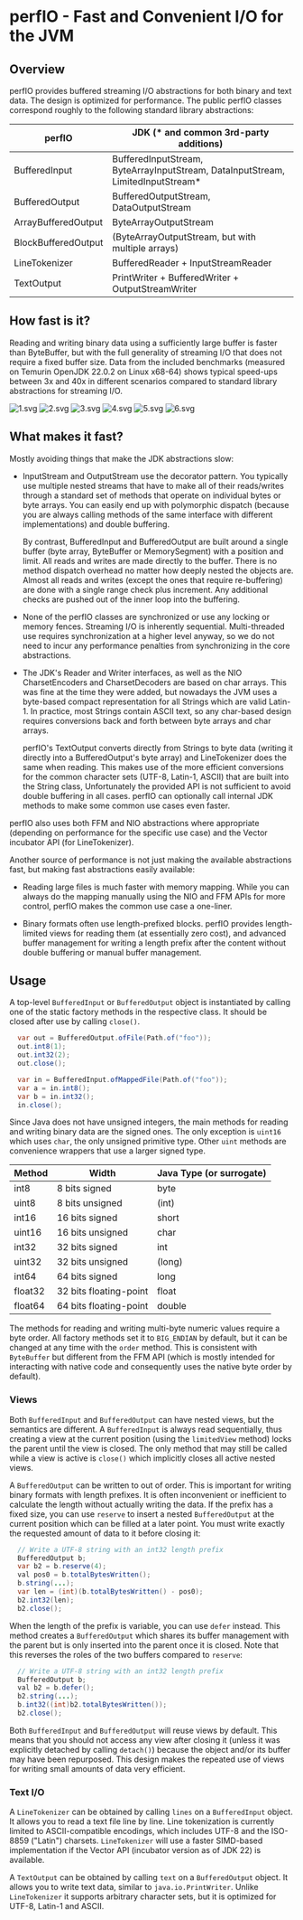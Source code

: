 # perfIO - Fast and Convenient I/O for the JVM

## Overview

perfIO provides buffered streaming I/O abstractions for both binary and text data. The design is optimized for performance. The public perfIO classes correspond roughly to the following standard library abstractions:

| perfIO              | JDK (* and common 3rd-party additions)                                          |
|---------------------|---------------------------------------------------------------------------------|
| BufferedInput       | BufferedInputStream, ByteArrayInputStream, DataInputStream, LimitedInputStream* |
| BufferedOutput      | BufferedOutputStream, DataOutputStream                                          |
| ArrayBufferedOutput | ByteArrayOutputStream                                                           |
| BlockBufferedOutput | (ByteArrayOutputStream, but with multiple arrays)                               |
| LineTokenizer       | BufferedReader + InputStreamReader                                              |
| TextOutput          | PrintWriter + BufferedWriter + OutputStreamWriter                               |

## How fast is it?

Reading and writing binary data using a sufficiently large buffer is faster than ByteBuffer, but with the full generality of streaming I/O that does not require a fixed buffer size. Data from the included benchmarks (measured on Temurin OpenJDK 22.0.2 on Linux x68-64) shows typical speed-ups between 3x and 40x in different scenarios compared to standard library abstractions for streaming I/O.

![1.svg](docs/1.svg)
![2.svg](docs/2.svg)
![3.svg](docs/3.svg)
![4.svg](docs/4.svg)
![5.svg](docs/5.svg)
![6.svg](docs/6.svg)

## What makes it fast?

Mostly avoiding things that make the JDK abstractions slow:

- InputStream and OutputStream use the decorator pattern. You typically use multiple nested streams that have to make all of their reads/writes through a standard set of methods that operate on individual bytes or byte arrays. You can easily end up with polymorphic dispatch (because you are always calling methods of the same interface with different implementations) and double buffering.

  By contrast, BufferedInput and BufferedOutput are built around a single buffer (byte array, ByteBuffer or MemorySegment) with a position and limit. All reads and writes are made directly to the buffer. There is no method dispatch overhead no matter how deeply nested the objects are. Almost all reads and writes (except the ones that require re-buffering) are done with a single range check plus increment. Any additional checks are pushed out of the inner loop into the buffering.

- None of the perfIO classes are synchronized or use any locking or memory fences. Streaming I/O is inherently sequential. Multi-threaded use requires synchronization at a higher level anyway, so we do not need to incur any performance penalties from synchronizing in the core abstractions.

- The JDK's Reader and Writer interfaces, as well as the NIO CharsetEncoders and CharsetDecoders are based on char arrays. This was fine at the time they were added, but nowadays the JVM uses a byte-based compact representation for all Strings which are valid Latin-1. In practice, most Strings contain ASCII text, so any char-based design requires conversions back and forth between byte arrays and char arrays.

  perfIO's TextOutput converts directly from Strings to byte data (writing it directly into a BufferedOutput's byte array) and LineTokenizer does the same when reading. This makes use of the more efficient conversions for the common character sets (UTF-8, Latin-1, ASCII) that are built into the String class, Unfortunately the provided API is not sufficient to avoid double buffering in all cases. perfIO can optionally call internal JDK methods to make some common use cases even faster. 

perfIO also uses both FFM and NIO abstractions where appropriate (depending on performance for the specific use case) and the Vector incubator API (for LineTokenizer).

Another source of performance is not just making the available abstractions fast, but making fast abstractions easily available:

- Reading large files is much faster with memory mapping. While you can always do the mapping manually using the NIO and FFM APIs for more control, perfIO makes the common use case a one-liner.

- Binary formats often use length-prefixed blocks. perfIO provides length-limited views for reading them (at essentially zero cost), and advanced buffer management for writing a length prefix after the content without double buffering or manual buffer management.

## Usage

A top-level `BufferedInput` or `BufferedOutput` object is instantiated by calling one of the static factory methods in the respective class. It should be closed after use by calling `close()`.

```java
  var out = BufferedOutput.ofFile(Path.of("foo"));
  out.int8(1);
  out.int32(2);
  out.close();

  var in = BufferedInput.ofMappedFile(Path.of("foo"));
  var a = in.int8();
  var b = in.int32();
  in.close();
```

Since Java does not have unsigned integers, the main methods for reading and writing binary data are the signed ones. The only exception is `uint16` which uses `char`, the only unsigned primitive type. Other `uint` methods are convenience wrappers that use a larger signed type.

| Method  | Width                  | Java Type (or surrogate) |
|---------|------------------------|--------------------------|
| int8    | 8 bits signed          | byte                     |
| uint8   | 8 bits unsigned        | (int)                    |
| int16   | 16 bits signed         | short                    |
| uint16  | 16 bits unsigned       | char                     |
| int32   | 32 bits signed         | int                      |
| uint32  | 32 bits unsigned       | (long)                   |
| int64   | 64 bits signed         | long                     |
| float32 | 32 bits floating-point | float                    |
| float64 | 64 bits floating-point | double                   |

The methods for reading and writing multi-byte numeric values require a byte order. All factory methods set it to `BIG_ENDIAN` by default, but it can be changed at any time with the `order` method. This is consistent with `ByteBuffer` but different from the FFM API (which is mostly intended for interacting with native code and consequently uses the native byte order by default).

### Views

Both `BufferedInput` and `BufferedOutput` can have nested views, but the semantics are different. A `BufferedInput` is always read sequentially, thus creating a view at the current position (using the `limitedView` method) locks the parent until the view is closed. The only method that may still be called while a view is active is `close()` which implicitly closes all active nested views.

A `BufferedOutput` can be written to out of order. This is important for writing binary formats with length prefixes. It is often inconvenient or inefficient to calculate the length without actually writing the data. If the prefix has a fixed size, you can use `reserve` to insert a nested `BufferedOutput` at the current position which can be filled at a later point. You must write exactly the requested amount of data to it before closing it:

```java
  // Write a UTF-8 string with an int32 length prefix
  BufferedOutput b;
  var b2 = b.reserve(4);
  val pos0 = b.totalBytesWritten();
  b.string(...);
  var len = (int)(b.totalBytesWritten() - pos0);
  b2.int32(len);
  b2.close();
```

When the length of the prefix is variable, you can use `defer` instead. This method creates a `BufferedOutput` which shares its buffer management with the parent but is only inserted into the parent once it is closed. Note that this reverses the roles of the two buffers compared to `reserve`:

```java
  // Write a UTF-8 string with an int32 length prefix
  BufferedOutput b;
  val b2 = b.defer();
  b2.string(...);
  b.int32((int)b2.totalBytesWritten());
  b2.close();
```

Both `BufferedInput` and `BufferedOutput` will reuse views by default. This means that you should not access any view after closing it (unless it was explicitly detached by calling `detach()`) because the object and/or its buffer may have been repurposed. This design makes the repeated use of views for writing small amounts of data very efficient.

### Text I/O

A `LineTokenizer` can be obtained by calling `lines` on a `BufferedInput` object. It allows you to read a text file line by line. Line tokenization is currently limited to ASCII-compatible encodings, which includes UTF-8 and the ISO-8859 ("Latin") charsets. `LineTokenizer` will use a faster SIMD-based implementation if the Vector API (incubator version as of JDK 22) is available.

A `TextOutput` can be obtained by calling `text` on a `BufferedOutput` object. It allows you to write text data, similar to `java.io.PrintWriter`. Unlike `LineTokenizer` it supports arbitrary character sets, but it is optimized for UTF-8, Latin-1 and ASCII.
